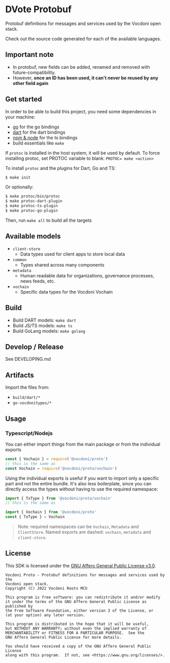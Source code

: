 # DVote Protobuf

Protobuf definitions for messages and services used by the Vocdoni open stack.

Check out the source code generated for each of the available languages.

## Important note

- In protobuf, new fields can be added, renamed and removed with future-compatibility.
- However, **once an ID has been used, it can't never be reused by any other field again**

## Get started

In order to be able to build this project, you need some dependencies in your machine:

- [go](https://golang.org/doc/install) for the go bindings
- [dart](https://dart.dev/get-dart) for the dart bindings
- [npm & node](https://nodejs.org/en/download/) for the ts bindings
- build essentials like `make`

If `protoc` is installed in the host system, it will be used by default.
To force installing protoc, set PROTOC variable to blank: `PROTOC= make <action>`

To install `protoc` and the plugins for Dart, Go and TS:

```sh
$ make init
```

Or optionally:

```sh
$ make protoc/bin/protoc
$ make protoc-dart-plugin
$ make protoc-ts-plugin
$ make protoc-go-plugin
```

Then, run `make all` to build all the targets

## Available models

- `client-store`
  - Data types used for client apps to store local data
- `common`
  - Types shared across many components
- `metadata`
  - Human readable data for organizations, governance processes, news feeds, etc.
- `vochain`
  - Specific data types for the Vocdoni Vochain

## Build

+ Build DART models: `make dart`
+ Build JS/TS models: `make ts`
+ Build GoLang models: `make golang`

## Develop / Release

See DEVELOPING.md

## Artifacts

Import the files from:
- `build/dart/*`
- `go-vocdonitypes/*`

## Usage

### Typescript/Nodejs

You can either import things from the main package or from the individual exports

~~~js
const { Vochain } = require('@vocdoni/proto')
// this is the same as
const Vochain = require('@vocdoni/proto/vochain')
~~~

Using the individual exports is useful if you want to import only a specific part
and not the entire bundle. It's also less boilerplate, since you can directly access
the types without having to use the required namespace:

~~~js
import { TxType } from '@vocdoni/proto/vochain'
// this is the same as

import { Vochain } from '@vocdoni/proto'
const { TxType } = Vochain
~~~

> Note: required namespaces can be `Vochain`, `Metadata` and `ClientStore`.
> Named exports are dashed: `vochain`, `metadata` and `client-store`.

## License

This SDK is licensed under the [GNU Affero General Public License v3.0][license].

    Vocdoni Proto - Protobuf definitions for messages and services used by the
    Vocdoni open stack.
    Copyright (C) 2022 Vocdoni Roots MCU

    This program is free software: you can redistribute it and/or modify
    it under the terms of the GNU Affero General Public License as published by
    the Free Software Foundation, either version 3 of the License, or
    (at your option) any later version.

    This program is distributed in the hope that it will be useful,
    but WITHOUT ANY WARRANTY; without even the implied warranty of
    MERCHANTABILITY or FITNESS FOR A PARTICULAR PURPOSE.  See the
    GNU Affero General Public License for more details.

    You should have received a copy of the GNU Affero General Public License
    along with this program.  If not, see <https://www.gnu.org/licenses/>.

[license]: ./LICENSE
